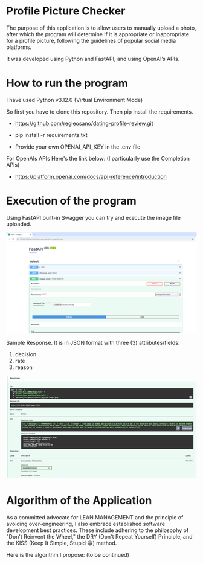 # Profile Picture Checker

The purpose of this application is to allow users to manually upload a photo, after which the program will determine if it is appropriate or inappropriate for a profile picture, following the guidelines of popular social media platforms.

It was developed using Python and FastAPI, and using OpenAI’s APIs. 

# How to run the program

I have used Python v3.12.0 (Virtual Environment Mode)

So first you have to clone this repository. Then pip install the requirements.

-  https://github.com/regieosano/dating-profile-review.git

-  pip install -r requirements.txt

-  Provide your own OPENAI_API_KEY in the .env file

For OpenAIs APIs Here's the link below:
(I particularly use the Completion APIs)

-  https://platform.openai.com/docs/api-reference/introduction

# Execution of the program

Using FastAPI built-in Swagger you can try and execute the image file uploaded.

![image info](./images/FastAPI-Swagger.png)

Sample Response. It is in JSON format with three (3) attributes/fields:
1. decision
2. rate
3. reason

![image info](./images/Fast-API-Swagger-Response.png)

# Algorithm of the Application

As a committed advocate for LEAN MANAGEMENT and the principle of avoiding over-engineering, I also embrace established software development best practices. These include adhering to the philosophy of "Don't Reinvent the Wheel," the DRY (Don't Repeat Yourself) Principle, and the KISS (Keep It Simple, Stupid 😁) method.

Here is the algorithm I propose: (to be continued)




